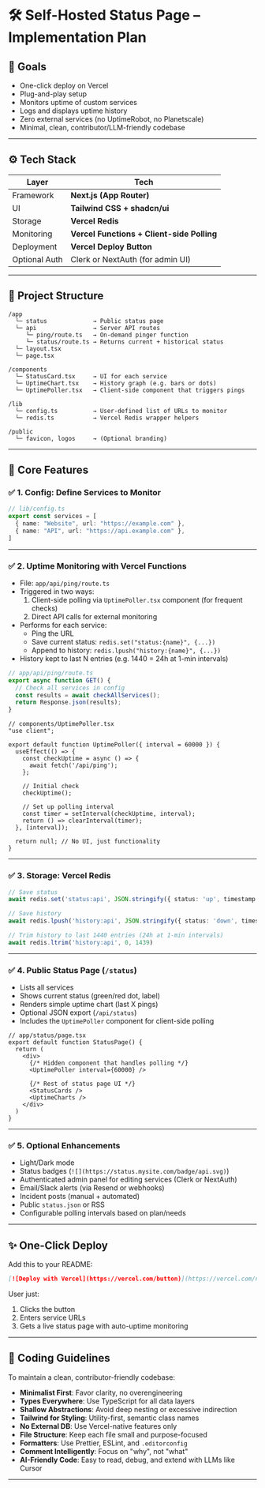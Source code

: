 # 🛠️ Self-Hosted Status Page – Implementation Plan

## 🎯 Goals
- One-click deploy on Vercel  
- Plug-and-play setup  
- Monitors uptime of custom services  
- Logs and displays uptime history  
- Zero external services (no UptimeRobot, no Planetscale)  
- Minimal, clean, contributor/LLM-friendly codebase  

---

## ⚙️ Tech Stack

| Layer          | Tech                         |
|----------------|------------------------------|
| Framework      | **Next.js (App Router)**     |
| UI             | **Tailwind CSS + shadcn/ui** |
| Storage        | **Vercel Redis**             |
| Monitoring     | **Vercel Functions + Client-side Polling** |
| Deployment     | **Vercel Deploy Button**     |
| Optional Auth  | Clerk or NextAuth (for admin UI)

---

## 🧱 Project Structure

```
/app
  └─ status             → Public status page
  └─ api                → Server API routes
     └─ ping/route.ts   → On-demand pinger function
     └─ status/route.ts → Returns current + historical status
  └─ layout.tsx
  └─ page.tsx

/components
  └─ StatusCard.tsx     → UI for each service
  └─ UptimeChart.tsx    → History graph (e.g. bars or dots)
  └─ UptimePoller.tsx   → Client-side component that triggers pings

/lib
  └─ config.ts          → User-defined list of URLs to monitor
  └─ redis.ts           → Vercel Redis wrapper helpers

/public
  └─ favicon, logos     → (Optional branding)
```

---

## 🧩 Core Features

### ✅ 1. Config: Define Services to Monitor
```ts
// lib/config.ts
export const services = [
  { name: "Website", url: "https://example.com" },
  { name: "API", url: "https://api.example.com" },
]
```

---

### ✅ 2. Uptime Monitoring with Vercel Functions
- File: `app/api/ping/route.ts`
- Triggered in two ways:
  1. Client-side polling via `UptimePoller.tsx` component (for frequent checks)
  2. Direct API calls for external monitoring
- Performs for each service:
  - Ping the URL
  - Save current status: `redis.set("status:{name}", {...})`
  - Append to history: `redis.lpush("history:{name}", {...})`
- History kept to last N entries (e.g. 1440 = 24h at 1-min intervals)

```ts
// app/api/ping/route.ts
export async function GET() {
  // Check all services in config
  const results = await checkAllServices();
  return Response.json(results);
}
```

```tsx
// components/UptimePoller.tsx
"use client";

export default function UptimePoller({ interval = 60000 }) {
  useEffect(() => {
    const checkUptime = async () => {
      await fetch('/api/ping');
    };
    
    // Initial check
    checkUptime();
    
    // Set up polling interval
    const timer = setInterval(checkUptime, interval);
    return () => clearInterval(timer);
  }, [interval]);
  
  return null; // No UI, just functionality
}
```

---

### ✅ 3. Storage: Vercel Redis
```ts
// Save status
await redis.set('status:api', JSON.stringify({ status: 'up', timestamp: Date.now() }))

// Save history
await redis.lpush('history:api', JSON.stringify({ status: 'down', timestamp: Date.now() }))

// Trim history to last 1440 entries (24h at 1-min intervals)
await redis.ltrim('history:api', 0, 1439)
```

---

### ✅ 4. Public Status Page (`/status`)
- Lists all services
- Shows current status (green/red dot, label)
- Renders simple uptime chart (last X pings)
- Optional JSON export (`/api/status`)
- Includes the `UptimePoller` component for client-side polling

```tsx
// app/status/page.tsx
export default function StatusPage() {
  return (
    <div>
      {/* Hidden component that handles polling */}
      <UptimePoller interval={60000} />
      
      {/* Rest of status page UI */}
      <StatusCards />
      <UptimeCharts />
    </div>
  )
}
```

---

### ✅ 5. Optional Enhancements
- Light/Dark mode
- Status badges (`![](https://status.mysite.com/badge/api.svg)`)
- Authenticated admin panel for editing services (Clerk or NextAuth)
- Email/Slack alerts (via Resend or webhooks)
- Incident posts (manual + automated)
- Public `status.json` or RSS
- Configurable polling intervals based on plan/needs

---

## ✨ One-Click Deploy
Add this to your README:
```md
[![Deploy with Vercel](https://vercel.com/button)](https://vercel.com/new/project?template=your-repo-url)
```
User just:
1. Clicks the button
2. Enters service URLs
3. Gets a live status page with auto-uptime monitoring

---

## 🧼 Coding Guidelines

To maintain a clean, contributor-friendly codebase:

- **Minimalist First**: Favor clarity, no overengineering  
- **Types Everywhere**: Use TypeScript for all data layers  
- **Shallow Abstractions**: Avoid deep nesting or excessive indirection  
- **Tailwind for Styling**: Utility-first, semantic class names  
- **No External DB**: Use Vercel-native features only  
- **File Structure**: Keep each file small and purpose-focused  
- **Formatters**: Use Prettier, ESLint, and `.editorconfig`  
- **Comment Intelligently**: Focus on "why", not "what"  
- **AI-Friendly Code**: Easy to read, debug, and extend with LLMs like Cursor

---